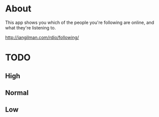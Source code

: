# About

This app shows you which of the people you're following are online, and what they're listening to.

http://iangilman.com/rdio/following/

# TODO

## High

## Normal

## Low
